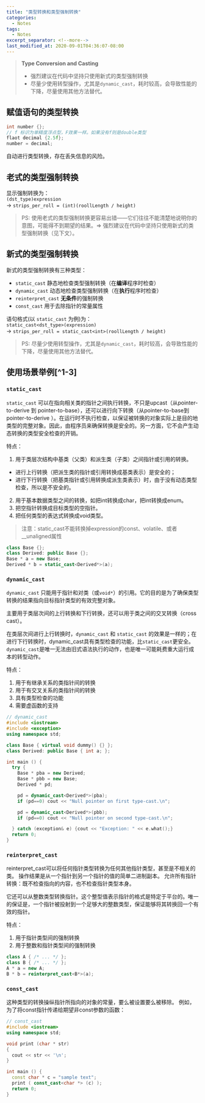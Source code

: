 ```yaml
---
title: "类型转换和类型强制转换"
categories:
  - Notes
tags:
  - Notes
excerpt_separator: <!--more-->
last_modified_at: 2020-09-01T04:36:07-08:00
---
```

> **Type Conversion and Casting**
> - 强烈建议在代码中坚持只使用新式的类型强制转换
> - 尽量少使用转型操作，尤其是`dynamic_cast`，耗时较高，会导致性能的下降，尽量使用其他方法替代。
<!--more-->

## 赋值语句的类型转换
```C++
int number {};
// f 标识为单精度浮点型，F效果一样。如果没有f则是double类型
flaot decimal {2.5f};
number = decimal;
```

自动进行类型转换，存在丢失信息的风险。

## 老式的类型强制转换

显示强制转换为： <br>
`(dst_type)expression`  <br>
-> `strips_per_roll = (int)(roollLength / height)`

> PS: 使用老式的类型强制转换更容易出错——它们往往不能清楚地说明你的意图，可能得不到期望的结果。=> 强烈建议在代码中坚持只使用新式的类型强制转换（见下文）。

## 新式的类型强制转换
新式的类型强制转换有三种类型：
- `static_cast` 静态地检查类型强制转换（在**编译**程序时检查）
- `dynamic_cast` 动态地检查类型强制转换（在**执行**程序时检查）
- `reinterpret_cast` **无条件**的强制转换
- `const_cast` 用于去除指针的常量属性

语句格式(以 `static_cast` 为例)为： <br>
`static_cast<dst_type>(expression)` <br>
->  `strips_per_roll = static_cast<int>(roollLength / height)`

> PS: 尽量少使用转型操作，尤其是`dynamic_cast`，耗时较高，会导致性能的下降，尽量使用其他方法替代。

## 使用场景举例[^1-3]
[^1]:[官方教程](http://www.cplusplus.com/doc/tutorial/typecasting/)
[^2]:[static_cast和dynamic_cast详解](https://blog.csdn.net/u014624623/article/details/79837849)
[^3]:[【C++】强制类型转换-static_cast、dynamic_cast、reinterpret_cast、和const_cast](https://blog.csdn.net/qq_40416052/article/details/82558451)

### `static_cast`
`static_cast` 可以在指向相关类的指针之间执行转换，不只是upcast（从pointer-to-derive 到 pointer-to-base），还可以进行向下转换（从pointer-to-base到pointer-to-derive ）。在运行时不执行检查，以保证被转换的对象实际上是目的地类型的完整对象。因此，由程序员来确保转换是安全的。另一方面，它不会产生动态转换的类型安全检查的开销。

特点：

1. 用于类层次结构中基类（父类）和派生类（子类）之间指针或引用的转换。
  - 进行上行转换（把派生类的指针或引用转换成基类表示）是安全的；
  - 进行下行转换（把基类指针或引用转换成派生类表示）时，由于没有动态类型检查，所以是不安全的。
2. 用于基本数据类型之间的转换，如把int转换成char，把int转换成enum。
3. 把空指针转换成目标类型的空指针。
4. 把任何类型的表达式转换成void类型。

> 注意：static_cast不能转换掉expression的const、volatile、或者__unaligned属性
   
  ```C++
  class Base {};
  class Derived: public Base {};
  Base * a = new Base;
  Derived * b = static_cast<Derived*>(a);
  ```
### `dynamic_cast`
`dynamic_cast` 只能用于指针和对类（或`void*`）的引用。它的目的是为了确保类型转换的结果指向目标指针类型的有效完整对象。

主要用于类层次间的上行转换和下行转换，还可以用于类之间的交叉转换（cross cast）。

在类层次间进行上行转换时，`dynamic_cast` 和 `static_cast` 的效果是一样的；在进行下行转换时，dynamic_cast具有类型检查的功能，比`static_cast`更安全。`dynamic_cast`是唯一无法由旧式语法执行的动作，也是唯一可能耗费重大运行成本的转型动作。

特点：

1. 用于有继承关系的类指针间的转换
2. 用于有交叉关系的类指针间的转换
3. 具有类型检查的功能
4. 需要虚函数的支持

  ```C++
  // dynamic_cast
  #include <iostream>
  #include <exception>
  using namespace std;

  class Base { virtual void dummy() {} };
  class Derived: public Base { int a; };

  int main () {
    try {
      Base * pba = new Derived;
      Base * pbb = new Base;
      Derived * pd;

      pd = dynamic_cast<Derived*>(pba);
      if (pd==0) cout << "Null pointer on first type-cast.\n";

      pd = dynamic_cast<Derived*>(pbb);
      if (pd==0) cout << "Null pointer on second type-cast.\n";

    } catch (exception& e) {cout << "Exception: " << e.what();}
    return 0;
  }
  ```
### `reinterpret_cast`
reinterpret_cast可以将任何指针类型转换为任何其他指针类型，甚至是不相关的类。 操作结果是从一个指针到另一个指针的值的简单二进制副本。 允许所有指针转换：既不检查指向的内容，也不检查指针类型本身。

它还可以从整数类型转换指针。这个整型值表示指针的格式是特定于平台的。唯一的保证是，一个指针被投射到一个足够大的整数类型，保证能够将其转换回一个有效的指针。

特点：

1. 用于指针类型间的强制转换	 
2. 用于整数和指针类型间的强制转换

  ```C++
  class A { /* ... */ };
  class B { /* ... */ };
  A * a = new A;
  B * b = reinterpret_cast<B*>(a);
  ```

### `const_cast`
这种类型的转换操纵指针所指向的对象的常量，要么被设置要么被移除。 例如，为了将const指针传递给期望非const参数的函数：
  ```C++
  // const_cast
  #include <iostream>
  using namespace std;

  void print (char * str)
  {
    cout << str << '\n';
  }

  int main () {
    const char * c = "sample text";
    print ( const_cast<char *> (c) );
    return 0;
  }
  ```

